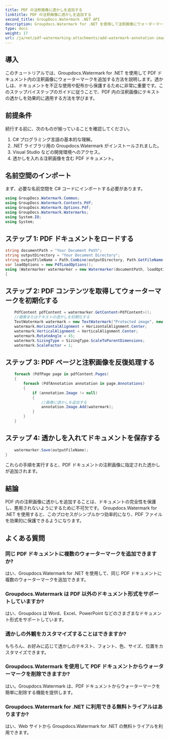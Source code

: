 ```yaml
---
title: PDF の注釈画像に透かしを追加する
linktitle: PDF の注釈画像に透かしを追加する
second_title: GroupDocs.Watermark .NET API
description: Groupdocs.Watermark for .NET を使用して注釈画像にウォーターマークを追加し、PDF ドキュメントを保護する方法を学びます。
type: docs
weight: 17
url: /ja/net/pdf-watermarking-attachments/add-watermark-annotation-images-pdf/
---
```

## 導入
このチュートリアルでは、Groupdocs.Watermark for .NET を使用して PDF ドキュメント内の注釈画像にウォーターマークを追加する方法を説明します。透かしは、ドキュメントを不正な使用や配布から保護するために非常に重要です。このステップバイステップのガイドに従うことで、PDF 内の注釈画像にテキストの透かしを効果的に適用する方法を学びます。
## 前提条件
続行する前に、次のものが揃っていることを確認してください。
1. C# プログラミング言語の基本的な理解。
2. .NET ライブラリ用の Groupdocs.Watermark がインストールされました。
3. Visual Studio などの開発環境へのアクセス。
4. 透かしを入れる注釈画像を含む PDF ドキュメント。

## 名前空間のインポート
まず、必要な名前空間を C# コードにインポートする必要があります。
```csharp
using GroupDocs.Watermark.Common;
using GroupDocs.Watermark.Contents.Pdf;
using GroupDocs.Watermark.Options.Pdf;
using GroupDocs.Watermark.Watermarks;
using System.IO;
using System;
```
## ステップ 1: PDF ドキュメントをロードする
```csharp
string documentPath = "Your Document Path";
string outputDirectory = "Your Document Directory";
string outputFileName = Path.Combine(outputDirectory, Path.GetFileName(documentPath));
var loadOptions = new PdfLoadOptions();
using (Watermarker watermarker = new Watermarker(documentPath, loadOptions))
{
```
## ステップ 2: PDF コンテンツを取得してウォーターマークを初期化する
```csharp
    PdfContent pdfContent = watermarker.GetContent<PdfContent>();
    //画像またはテキストの透かしを初期化する
    TextWatermark watermark = new TextWatermark("Protected image", new Font("Arial", 8));
    watermark.HorizontalAlignment = HorizontalAlignment.Center;
    watermark.VerticalAlignment = VerticalAlignment.Center;
    watermark.RotateAngle = 45;
    watermark.SizingType = SizingType.ScaleToParentDimensions;
    watermark.ScaleFactor = 1;
```
## ステップ 3: PDF ページと注釈画像を反復処理する
```csharp
    foreach (PdfPage page in pdfContent.Pages)
    {
        foreach (PdfAnnotation annotation in page.Annotations)
        {
            if (annotation.Image != null)
            {
                //画像に透かしを追加する
                annotation.Image.Add(watermark);
            }
        }
    }
```
## ステップ 4: 透かしを入れてドキュメントを保存する
```csharp
    watermarker.Save(outputFileName);
}
```
これらの手順を実行すると、PDF ドキュメントの注釈画像に指定された透かしが追加されます。

## 結論
PDF 内の注釈画像に透かしを追加することは、ドキュメントの完全性を保護し、悪用されないようにするために不可欠です。 Groupdocs.Watermark for .NET を使用すると、このプロセスがシンプルかつ効率的になり、PDF ファイルを効果的に保護できるようになります。
## よくある質問
### 同じ PDF ドキュメントに複数のウォーターマークを追加できますか?
はい、Groupdocs.Watermark for .NET を使用して、同じ PDF ドキュメントに複数のウォーターマークを追加できます。
### Groupdocs.Watermark は PDF 以外のドキュメント形式をサポートしていますか?
はい、Groupdocs は Word、Excel、PowerPoint などのさまざまなドキュメント形式をサポートしています。
### 透かしの外観をカスタマイズすることはできますか?
もちろん、お好みに応じて透かしのテキスト、フォント、色、サイズ、位置をカスタマイズできます。
### Groupdocs.Watermark を使用して PDF ドキュメントからウォーターマークを削除できますか?
はい。Groupdocs.Watermark は、PDF ドキュメントからウォーターマークを簡単に削除する機能を提供します。
### Groupdocs.Watermark for .NET に利用できる無料トライアルはありますか?
はい、Web サイトから Groupdocs.Watermark for .NET の無料トライアルを利用できます。